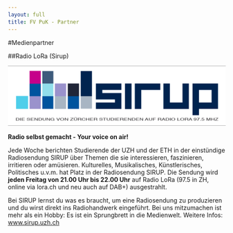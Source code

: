 ```yaml
---
layout: full
title: FV PuK - Partner
---
```

#Medienpartner

##Radio LoRa (Sirup)     

 <img border="0" src="/img/radio-sirup.png"/>  
 
**Radio selbst gemacht - Your voice on air!**

Jede Woche berichten Studierende der UZH und der ETH in der einstündige Radiosendung SIRUP über Themen die sie interessieren, faszinieren, irritieren oder amüsieren. Kulturelles, Musikalisches, Künstlerisches, Politisches u.v.m. hat Platz in der Radiosendung SIRUP. Die Sendung wird **jeden Freitag von 21.00 Uhr bis 22.00 Uhr** auf Radio LoRa (97.5 in ZH, online via lora.ch und neu auch auf DAB+) ausgestrahlt. 

Bei SIRUP lernst du was es braucht, um eine Radiosendung zu produzieren und du wirst direkt ins Radiohandwerk eingeführt. 
Bei uns mitzumachen ist mehr als ein Hobby: Es ist ein Sprungbrett in die Medienwelt. 
Weitere Infos: www.sirup.uzh.ch





